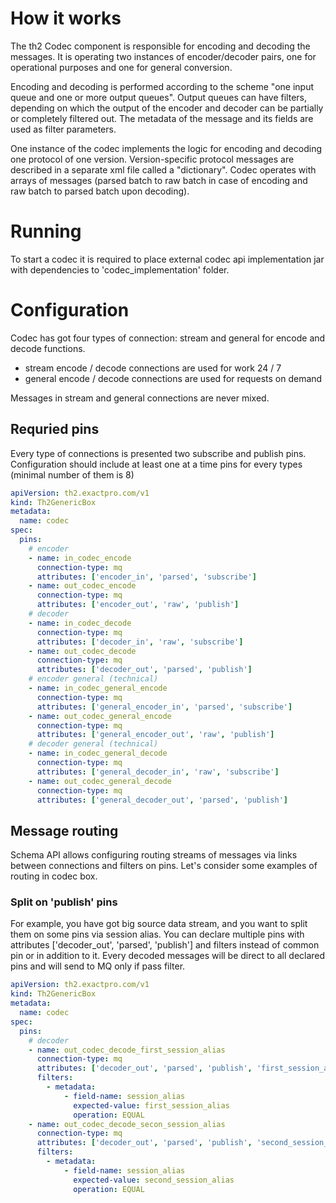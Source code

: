 # How it works

The th2 Codec component is responsible for encoding and decoding the messages. It is operating two instances of encoder/decoder pairs, one for operational purposes and one for general conversion.

Encoding and decoding is performed according to the scheme "one input queue and one or more output queues". Output queues can have filters, depending on which the output of the encoder and decoder can be partially or completely filtered out. The metadata of the message and its fields are used as filter parameters.

One instance of the codec implements the logic for encoding and decoding one protocol of one version. Version-specific protocol messages are described in a separate xml file called a "dictionary".
Codec operates with arrays of messages (parsed batch to raw batch in case of encoding and raw batch to parsed batch upon decoding).

# Running

To start a codec it is required to place external codec api implementation jar with dependencies to 'codec_implementation' folder.

# Configuration

Codec has got four types of connection: stream and general for encode and decode functions.

* stream encode / decode connections are used for work 24 / 7
* general encode / decode connections are used for requests on demand

Messages in stream and general connections are never mixed. 

## Requried pins

Every type of connections is presented two subscribe and publish pins. 
Configuration should include at least one at a time pins for every types (minimal number of them is 8)

```yaml
apiVersion: th2.exactpro.com/v1
kind: Th2GenericBox
metadata:
  name: codec
spec:
  pins:
    # encoder
    - name: in_codec_encode
      connection-type: mq
      attributes: ['encoder_in', 'parsed', 'subscribe']
    - name: out_codec_encode
      connection-type: mq
      attributes: ['encoder_out', 'raw', 'publish']
    # decoder
    - name: in_codec_decode
      connection-type: mq
      attributes: ['decoder_in', 'raw', 'subscribe']
    - name: out_codec_decode
      connection-type: mq
      attributes: ['decoder_out', 'parsed', 'publish']
    # encoder general (technical)
    - name: in_codec_general_encode
      connection-type: mq
      attributes: ['general_encoder_in', 'parsed', 'subscribe']
    - name: out_codec_general_encode
      connection-type: mq
      attributes: ['general_encoder_out', 'raw', 'publish']
    # decoder general (technical)
    - name: in_codec_general_decode
      connection-type: mq
      attributes: ['general_decoder_in', 'raw', 'subscribe']
    - name: out_codec_general_decode
      connection-type: mq
      attributes: ['general_decoder_out', 'parsed', 'publish']
```

## Message routing

Schema API allows configuring routing streams of messages via links between connections and filters on pins.
Let's consider some examples of routing in codec box.

### Split on 'publish' pins

For example, you have got big source data stream, and you want to split them on some pins via session alias.
You can declare multiple pins with attributes ['decoder_out', 'parsed', 'publish'] and filters instead of common pin or in addition to it.
Every decoded messages will be direct to all declared pins and will send to MQ only if pass filter.

```yaml
apiVersion: th2.exactpro.com/v1
kind: Th2GenericBox
metadata:
  name: codec
spec:
  pins:
    # decoder
    - name: out_codec_decode_first_session_alias
      connection-type: mq
      attributes: ['decoder_out', 'parsed', 'publish', 'first_session_alias']
      filters:
        - metadata:
            - field-name: session_alias
              expected-value: first_session_alias
              operation: EQUAL
    - name: out_codec_decode_secon_session_alias
      connection-type: mq
      attributes: ['decoder_out', 'parsed', 'publish', 'second_session_alias']
      filters:
        - metadata:
            - field-name: session_alias
              expected-value: second_session_alias
              operation: EQUAL
```